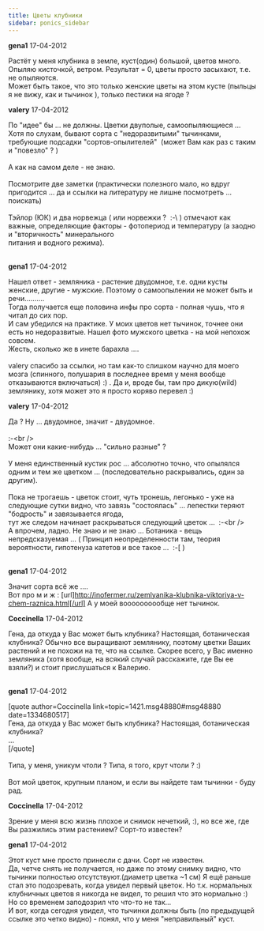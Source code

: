 ```yaml
---
title: Цветы клубники
sidebar: ponics_sidebar
---
```


**gena1** 17-04-2012

Растёт у меня клубника в земле, куст(один) большой, цветов много. Опыляю кисточкой, ветром. Результат = 0, цветы просто засыхают, т.е. не опыляются.<br />Может быть такое, что это только женские цветы на этом кусте (пыльцы я не вижу, как и тычинок ), только пестики на ягоде ?

**valery** 17-04-2012

По &quot;идее&quot; бы ... не должны. Цветки двуполые, самоопыляющиеся ...<br />Хотя по слухам, бывают сорта с &quot;недоразвитыми&quot; тычинками, требующие подсадки &quot;сортов-опылителей&quot;&nbsp; (может Вам как раз с таким и &quot;повезло&quot; ? )<br /><br />А как на самом деле - не знаю.<br /><br />Посмотрите две заметки (практически полезного мало, но вдруг пригодится ... да и ссылки на литературу не лишне посмотреть ... поискать)<br /><br />Тэйлор (ЮК) и два норвежца ( или норвежки ?&nbsp; :-\ ) отмечают как важные, определяющие факторы - фотопериод и температуру (а заодно и &quot;вторичность&quot; минерального<br />питания и водного режима).<br /><br />

**gena1** 17-04-2012

Нашел ответ - земляника - растение двудомное, т.е. одни кусты женские, другие - мужские. Поэтому о самоопылении не может быть и речи..........<br />Тогда получается еще половина инфы про сорта - полная чушь, что я читал до сих пор.<br />И сам убедился на практике. У моих цветов нет тычинок, точнее они есть но недоразвитые. Нашел фото мужского цветка - на мой непохож совсем.<br />Жесть, сколько же в инете барахла ....<br /><br />valery спасибо за ссылки, но там как-то слишком научно для моего мозга (спинного, полушария в последнее время у меня вообще отказываются включаться) :) . Да и, вроде бы, там про дикую(wild) землянику, хотя может это я просто коряво перевел :)

**valery** 17-04-2012

Да ? Ну ... двудомное, значит - двудомное.<br /><br /> :-\<br /><br />Может они какие-нибудь ... &quot;сильно разные&quot; ?<br /><br />У меня единственный кустик рос ... абсолютно точно, что опылялся одним и тем же цветком ... (последовательно раскрывались, один за другим).<br /><br />Пока не трогаешь - цветок стоит, чуть тронешь, легонько - уже на следующие сутки видно, что завязь &quot;состоялась&quot; ... лепестки теряют &quot;бодрость&quot; и завязывается ягода, <br />тут же следом начинает раскрываться следующий цветок ...&nbsp; :-\<br /><br />А впрочем, ладно. Не знаю и не знаю ... Ботаника - вещь непредсказуемая ... ( Принцип неопределенности там, теория вероятности, гипотенуза катетов и все такое ...&nbsp; :-[ )<br /><br />

**gena1** 17-04-2012

Значит сорта всё же ....<br />Вот про м и ж : [url]http://inofermer.ru/zemlyanika-klubnika-viktoriya-v-chem-raznica.html[/url] А у моей воооооооообще нет тычинок.

**Coccinella** 17-04-2012

Гена, да откуда у Вас может быть клубника? Настоящая, ботаническая клубника? Обычно все выращивают землянику, поэтому цветки Ваших растений и не похожи на те, что на ссылке. Скорее всего, у Вас именно земляника (хотя вообще, на всякий случай расскажите, где Вы ее взяли?) и стоит прислушаться к Валерию. <br /><br />

**gena1** 17-04-2012

[quote author=Coccinella link=topic=1421.msg48880#msg48880 date=1334680517]<br />Гена, да откуда у Вас может быть клубника? Настоящая, ботаническая клубника?<br />...<br />[/quote]<br /><br />Типа, у меня, уникум чтоли ? Типа, я того, крут чтоли ? :)<br /><br />Вот мой цветок, крупным планом, и если вы найдете там тычинки - буду рад.<br />

**Coccinella** 17-04-2012

Зрение у меня всю жизнь плохое и снимок нечеткий, :), но все же, где Вы разжились этим растением? Сорт-то известен?

**gena1** 17-04-2012

Этот куст мне просто принесли с дачи. Сорт не известен.<br />Да, четче снять не получается, но даже по этому снимку видно, что тычинки полностью отсутствуют.(диаметр цветка ~1 см) Я ещё раньше стал это подозревать, когда увидел первый цветок. Но т.к. нормальных клубничных цветов я никогда не видел, то решил что это нормально :)<br />Но со временем заподозрил что что-то не так...<br /> И вот, когда сегодня увидел, что тычинки должны быть (по предыдущей ссылке это четко видно) - понял, что у меня &quot;неправильный&quot; куст.

